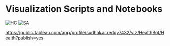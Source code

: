 # Visualization Scripts and Notebooks
![HC](https://user-images.githubusercontent.com/46421710/170855585-ddcaf2fb-942c-432e-bcbb-f8339d3243ba.GIF)
![SA](https://user-images.githubusercontent.com/46421710/170855591-983c15ce-a0fa-48aa-bb0b-4eefaec4b331.GIF)


https://public.tableau.com/app/profile/sudhakar.reddy7432/viz/HealthBot/Health?publish=yes
